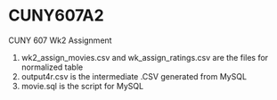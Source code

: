 # CUNY607A2
CUNY 607 Wk2 Assignment

1. wk2_assign_movies.csv and wk_assign_ratings.csv are the files for normalized table
2. output4r.csv is the intermediate .CSV generated from MySQL
3. movie.sql is the script for MySQL
